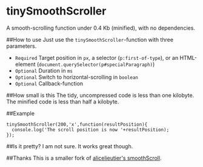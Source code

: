 # tinySmoothScroller
A smooth-scrolling function under 0.4 Kb (minified), with no dependencies.

##How to use
Just use the `tinySmoothScroller`-function with three parameters.
- `Required` Target position in `px`, a selector (`p:first-of-type`), or an HTML-element (`document.querySelector(p#specialParagraph)`)
- `Optional` Duration in `ms`
- `Optional` Switch to horizontal-scrolling in `boolean`
- `Optional` Callback-function

##How small is this
The tidy, uncompressed code is less than one kilobyte. The minified code is less than half a kilobyte.

##Example
```
tinySmoothScroller(200,'x',function(resultPosition){
  console.log('The scroll position is now '+resultPosition);
});
```

##Is it pretty?
I am not sure. It works great though.

##Thanks
This is a smaller fork of [alicelieutier's smoothScroll](https://github.com/alicelieutier/smoothScroll).
